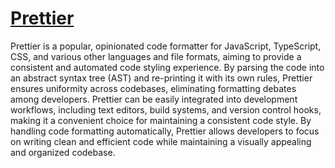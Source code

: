 # [Prettier](https://prettier.io/)

Prettier is a popular, opinionated code formatter for JavaScript, TypeScript, CSS, and various other languages and file formats, aiming to provide a consistent and automated code styling experience. By parsing the code into an abstract syntax tree (AST) and re-printing it with its own rules, Prettier ensures uniformity across codebases, eliminating formatting debates among developers. Prettier can be easily integrated into development workflows, including text editors, build systems, and version control hooks, making it a convenient choice for maintaining a consistent code style. By handling code formatting automatically, Prettier allows developers to focus on writing clean and efficient code while maintaining a visually appealing and organized codebase.
